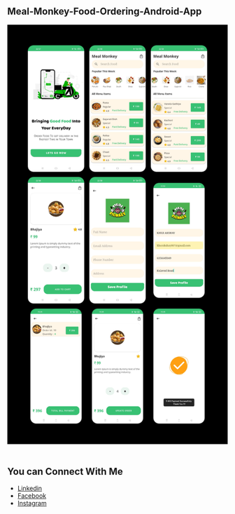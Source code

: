 ## Meal-Monkey-Food-Ordering-Android-App


<img src="https://github.com/akshay0077/Meal-Monkey-Food-Ordering-Android-App/blob/Working/SCREEN-SHOT/combine_images%20(1).png">
<br/><br/>



## You can Connect With Me

- [Linkedin](https://www.linkedin.com/in/kherakshay/)
- [Facebook](https://www.facebook.com/profile.php?id=100076613231212)
- [Instagram](https://www.instagram.com/akshay_kher243/)

